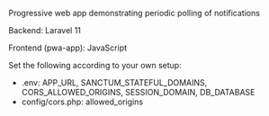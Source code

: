 Progressive web app demonstrating periodic polling of notifications

Backend: Laravel 11

Frontend (pwa-app): JavaScript

Set the following according to your own setup:
* .env: APP_URL, SANCTUM_STATEFUL_DOMAINS, CORS_ALLOWED_ORIGINS, SESSION_DOMAIN, DB_DATABASE
* config/cors.php: allowed_origins
